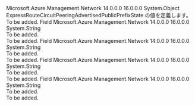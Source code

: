 <Type Name="ExpressRouteCircuitPeeringAdvertisedPublicPrefixState" FullName="Microsoft.Azure.Management.Network.Models.ExpressRouteCircuitPeeringAdvertisedPublicPrefixState">
  <TypeSignature Language="C#" Value="public static class ExpressRouteCircuitPeeringAdvertisedPublicPrefixState" />
  <TypeSignature Language="ILAsm" Value=".class public auto ansi abstract sealed beforefieldinit ExpressRouteCircuitPeeringAdvertisedPublicPrefixState extends System.Object" />
  <TypeSignature Language="DocId" Value="T:Microsoft.Azure.Management.Network.Models.ExpressRouteCircuitPeeringAdvertisedPublicPrefixState" />
  <TypeSignature Language="VB.NET" Value="Public Class ExpressRouteCircuitPeeringAdvertisedPublicPrefixState" />
  <TypeSignature Language="F#" Value="type ExpressRouteCircuitPeeringAdvertisedPublicPrefixState = class" />
  <AssemblyInfo>
    <AssemblyName>Microsoft.Azure.Management.Network</AssemblyName>
    <AssemblyVersion>14.0.0.0</AssemblyVersion>
    <AssemblyVersion>16.0.0.0</AssemblyVersion>
  </AssemblyInfo>
  <Base>
    <BaseTypeName>System.Object</BaseTypeName>
  </Base>
  <Interfaces />
  <Docs>
    <summary>
            ExpressRouteCircuitPeeringAdvertisedPublicPrefixState の値を定義します。
            </summary>
    <remarks>To be added.</remarks>
  </Docs>
  <Members>
    <Member MemberName="Configured">
      <MemberSignature Language="C#" Value="public const string Configured;" />
      <MemberSignature Language="ILAsm" Value=".field public static literal string Configured" />
      <MemberSignature Language="DocId" Value="F:Microsoft.Azure.Management.Network.Models.ExpressRouteCircuitPeeringAdvertisedPublicPrefixState.Configured" />
      <MemberSignature Language="VB.NET" Value="Public Const Configured As String " />
      <MemberSignature Language="F#" Value="val mutable Configured : string" Usage="Microsoft.Azure.Management.Network.Models.ExpressRouteCircuitPeeringAdvertisedPublicPrefixState.Configured" />
      <MemberType>Field</MemberType>
      <AssemblyInfo>
        <AssemblyName>Microsoft.Azure.Management.Network</AssemblyName>
        <AssemblyVersion>14.0.0.0</AssemblyVersion>
        <AssemblyVersion>16.0.0.0</AssemblyVersion>
      </AssemblyInfo>
      <ReturnValue>
        <ReturnType>System.String</ReturnType>
      </ReturnValue>
      <Docs>
        <summary>To be added.</summary>
        <remarks>To be added.</remarks>
      </Docs>
    </Member>
    <Member MemberName="Configuring">
      <MemberSignature Language="C#" Value="public const string Configuring;" />
      <MemberSignature Language="ILAsm" Value=".field public static literal string Configuring" />
      <MemberSignature Language="DocId" Value="F:Microsoft.Azure.Management.Network.Models.ExpressRouteCircuitPeeringAdvertisedPublicPrefixState.Configuring" />
      <MemberSignature Language="VB.NET" Value="Public Const Configuring As String " />
      <MemberSignature Language="F#" Value="val mutable Configuring : string" Usage="Microsoft.Azure.Management.Network.Models.ExpressRouteCircuitPeeringAdvertisedPublicPrefixState.Configuring" />
      <MemberType>Field</MemberType>
      <AssemblyInfo>
        <AssemblyName>Microsoft.Azure.Management.Network</AssemblyName>
        <AssemblyVersion>14.0.0.0</AssemblyVersion>
        <AssemblyVersion>16.0.0.0</AssemblyVersion>
      </AssemblyInfo>
      <ReturnValue>
        <ReturnType>System.String</ReturnType>
      </ReturnValue>
      <Docs>
        <summary>To be added.</summary>
        <remarks>To be added.</remarks>
      </Docs>
    </Member>
    <Member MemberName="NotConfigured">
      <MemberSignature Language="C#" Value="public const string NotConfigured;" />
      <MemberSignature Language="ILAsm" Value=".field public static literal string NotConfigured" />
      <MemberSignature Language="DocId" Value="F:Microsoft.Azure.Management.Network.Models.ExpressRouteCircuitPeeringAdvertisedPublicPrefixState.NotConfigured" />
      <MemberSignature Language="VB.NET" Value="Public Const NotConfigured As String " />
      <MemberSignature Language="F#" Value="val mutable NotConfigured : string" Usage="Microsoft.Azure.Management.Network.Models.ExpressRouteCircuitPeeringAdvertisedPublicPrefixState.NotConfigured" />
      <MemberType>Field</MemberType>
      <AssemblyInfo>
        <AssemblyName>Microsoft.Azure.Management.Network</AssemblyName>
        <AssemblyVersion>14.0.0.0</AssemblyVersion>
        <AssemblyVersion>16.0.0.0</AssemblyVersion>
      </AssemblyInfo>
      <ReturnValue>
        <ReturnType>System.String</ReturnType>
      </ReturnValue>
      <Docs>
        <summary>To be added.</summary>
        <remarks>To be added.</remarks>
      </Docs>
    </Member>
    <Member MemberName="ValidationNeeded">
      <MemberSignature Language="C#" Value="public const string ValidationNeeded;" />
      <MemberSignature Language="ILAsm" Value=".field public static literal string ValidationNeeded" />
      <MemberSignature Language="DocId" Value="F:Microsoft.Azure.Management.Network.Models.ExpressRouteCircuitPeeringAdvertisedPublicPrefixState.ValidationNeeded" />
      <MemberSignature Language="VB.NET" Value="Public Const ValidationNeeded As String " />
      <MemberSignature Language="F#" Value="val mutable ValidationNeeded : string" Usage="Microsoft.Azure.Management.Network.Models.ExpressRouteCircuitPeeringAdvertisedPublicPrefixState.ValidationNeeded" />
      <MemberType>Field</MemberType>
      <AssemblyInfo>
        <AssemblyName>Microsoft.Azure.Management.Network</AssemblyName>
        <AssemblyVersion>14.0.0.0</AssemblyVersion>
        <AssemblyVersion>16.0.0.0</AssemblyVersion>
      </AssemblyInfo>
      <ReturnValue>
        <ReturnType>System.String</ReturnType>
      </ReturnValue>
      <Docs>
        <summary>To be added.</summary>
        <remarks>To be added.</remarks>
      </Docs>
    </Member>
  </Members>
</Type>